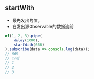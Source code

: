 ## startWith
- 最先发出的值。
- 在发出源Observable的数据流前
```js
of(1, 2, 3).pipe(
    delay(1000),
    startWith(666)
).subscribe(data => console.log(data));
// 666
// 1s后
// 1
// 2
// 3
```